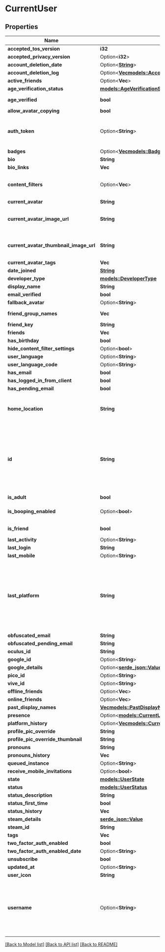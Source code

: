 # CurrentUser

## Properties

Name | Type | Description | Notes
------------ | ------------- | ------------- | -------------
**accepted_tos_version** | **i32** |  | 
**accepted_privacy_version** | Option<**i32**> |  | [optional]
**account_deletion_date** | Option<[**String**](string.md)> |  | [optional]
**account_deletion_log** | Option<[**Vec<models::AccountDeletionLog>**](AccountDeletionLog.md)> |   | [optional]
**active_friends** | Option<**Vec<String>**> |   | [optional]
**age_verification_status** | [**models::AgeVerificationStatus**](AgeVerificationStatus.md) |  | 
**age_verified** | **bool** | `true` if, user is age verified (not 18+). | 
**allow_avatar_copying** | **bool** |  | 
**auth_token** | Option<**String**> | The auth token for NEWLY REGISTERED ACCOUNTS ONLY (/auth/register) | [optional]
**badges** | Option<[**Vec<models::Badge>**](Badge.md)> |   | [optional]
**bio** | **String** |  | 
**bio_links** | **Vec<String>** |   | 
**content_filters** | Option<**Vec<String>**> | These tags begin with `content_` and control content gating | [optional]
**current_avatar** | **String** |  | 
**current_avatar_image_url** | **String** | When profilePicOverride is not empty, use it instead. | 
**current_avatar_thumbnail_image_url** | **String** | When profilePicOverride is not empty, use it instead. | 
**current_avatar_tags** | **Vec<String>** |  | 
**date_joined** | [**String**](string.md) |  | 
**developer_type** | [**models::DeveloperType**](DeveloperType.md) |  | 
**display_name** | **String** |  | 
**email_verified** | **bool** |  | 
**fallback_avatar** | Option<**String**> |  | [optional]
**friend_group_names** | **Vec<String>** | Always empty array. | 
**friend_key** | **String** |  | 
**friends** | **Vec<String>** |  | 
**has_birthday** | **bool** |  | 
**hide_content_filter_settings** | Option<**bool**> |  | [optional]
**user_language** | Option<**String**> |  | [optional]
**user_language_code** | Option<**String**> |  | [optional]
**has_email** | **bool** |  | 
**has_logged_in_from_client** | **bool** |  | 
**has_pending_email** | **bool** |  | 
**home_location** | **String** | WorldID be \"offline\" on User profiles if you are not friends with that user. | 
**id** | **String** | A users unique ID, usually in the form of `usr_c1644b5b-3ca4-45b4-97c6-a2a0de70d469`. Legacy players can have old IDs in the form of `8JoV9XEdpo`. The ID can never be changed. | 
**is_adult** | **bool** |  | 
**is_booping_enabled** | Option<**bool**> |  | [optional][default to true]
**is_friend** | **bool** |  | [default to false]
**last_activity** | Option<**String**> |  | [optional]
**last_login** | **String** |  | 
**last_mobile** | Option<**String**> |  | 
**last_platform** | **String** | This can be `standalonewindows` or `android`, but can also pretty much be any random Unity verison such as `2019.2.4-801-Release` or `2019.2.2-772-Release` or even `unknownplatform`. | 
**obfuscated_email** | **String** |  | 
**obfuscated_pending_email** | **String** |  | 
**oculus_id** | **String** |  | 
**google_id** | Option<**String**> |  | [optional]
**google_details** | Option<[**serde_json::Value**](.md)> |  | [optional]
**pico_id** | Option<**String**> |  | [optional]
**vive_id** | Option<**String**> |  | [optional]
**offline_friends** | Option<**Vec<String>**> |  | [optional]
**online_friends** | Option<**Vec<String>**> |  | [optional]
**past_display_names** | [**Vec<models::PastDisplayName>**](PastDisplayName.md) |   | 
**presence** | Option<[**models::CurrentUserPresence**](CurrentUserPresence.md)> |  | [optional]
**platform_history** | Option<[**Vec<models::CurrentUserPlatformHistoryInner>**](CurrentUser_platform_history_inner.md)> |  | [optional]
**profile_pic_override** | **String** |  | 
**profile_pic_override_thumbnail** | **String** |  | 
**pronouns** | **String** |  | 
**pronouns_history** | **Vec<String>** |  | 
**queued_instance** | Option<**String**> |  | [optional]
**receive_mobile_invitations** | Option<**bool**> |  | [optional]
**state** | [**models::UserState**](UserState.md) |  | 
**status** | [**models::UserStatus**](UserStatus.md) |  | 
**status_description** | **String** |  | 
**status_first_time** | **bool** |  | 
**status_history** | **Vec<String>** |  | 
**steam_details** | [**serde_json::Value**](.md) |  | 
**steam_id** | **String** |  | 
**tags** | **Vec<String>** |  | 
**two_factor_auth_enabled** | **bool** |  | 
**two_factor_auth_enabled_date** | Option<**String**> |  | [optional]
**unsubscribe** | **bool** |  | 
**updated_at** | Option<**String**> |  | [optional]
**user_icon** | **String** |  | 
**username** | Option<**String**> | -| **DEPRECATED:** VRChat API no longer return usernames of other users. [See issue by Tupper for more information](https://github.com/pypy-vrc/VRCX/issues/429). | [optional]

[[Back to Model list]](../README.md#documentation-for-models) [[Back to API list]](../README.md#documentation-for-api-endpoints) [[Back to README]](../README.md)


